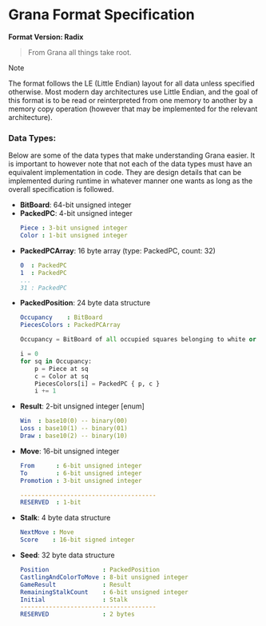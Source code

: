 # Grana Format Specification
**Format Version: Radix**

> From Grana all things take root.

> [!NOTE]
> The format follows the LE (Little Endian) layout for all data unless specified otherwise. Most modern day architectures use
Little Endian, and the goal of this format is to be read or reinterpreted from one memory to another by a memory copy
operation (however that may be implemented for the relevant architecture).

### Data Types:
Below are some of the data types that make understanding Grana easier. It is important to however note that not each of
the data types must have an equivalent implementation in code. They are design details that can be implemented during
runtime in whatever manner one wants as long as the overall specification is followed.

- **BitBoard**: 64-bit unsigned integer
- **PackedPC**: 4-bit unsigned integer
    ```yaml
    Piece : 3-bit unsigned integer
    Color : 1-bit unsigned integer
    ```
- **PackedPCArray**: 16 byte array (type: PackedPC, count: 32)
    ```yaml
    0  : PackedPC
    1  : PackedPC
    ...
    31 : PackedPC
    ```
- **PackedPosition**: 24 byte data structure
    ```yaml
    Occupancy    : BitBoard
    PiecesColors : PackedPCArray
    ```
    ```python
    Occupancy = BitBoard of all occupied squares belonging to white or black
    
    i = 0
    for sq in Occupancy:
        p = Piece at sq
        c = Color at sq
        PiecesColors[i] = PackedPC { p, c }
        i += 1
    ```
- **Result**: 2-bit unsigned integer [enum]
    ```yaml
    Win  : base10(0) -- binary(00)
    Loss : base10(1) -- binary(01)
    Draw : base10(2) -- binary(10)
    ```
- **Move**: 16-bit unsigned integer
    ```yaml
    From      : 6-bit unsigned integer
    To        : 6-bit unsigned integer
    Promotion : 3-bit unsigned integer

    --------------------------------------
    RESERVED  : 1-bit
    ```
- **Stalk**: 4 byte data structure
    ```yaml
    NextMove : Move
    Score    : 16-bit signed integer
    ```
- **Seed**: 32 byte data structure
    ```yaml
    Position               : PackedPosition
    CastlingAndColorToMove : 8-bit unsigned integer
    GameResult             : Result
    RemainingStalkCount    : 6-bit unsigned integer
    Initial                : Stalk
    --------------------------------------
    RESERVED               : 2 bytes
    ```

